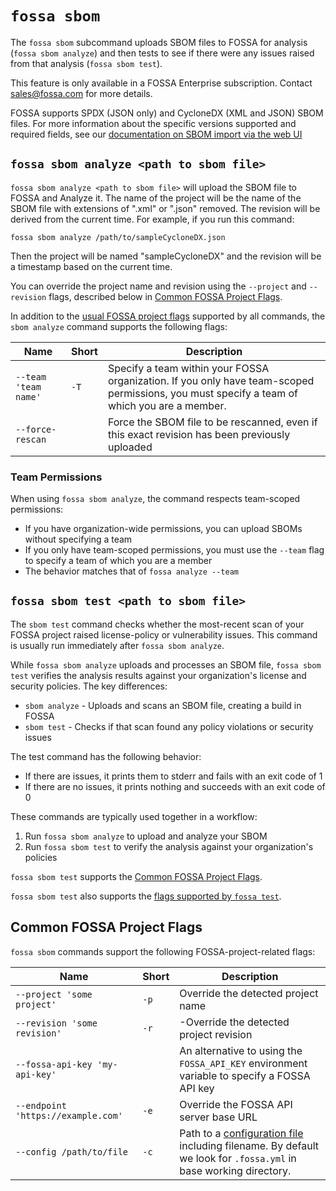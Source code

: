 # `fossa sbom`

The `fossa sbom` subcommand uploads SBOM files to FOSSA for analysis (`fossa sbom analyze`) and then tests to see if there were any issues raised from that analysis (`fossa sbom test`).

This feature is only available in a FOSSA Enterprise subscription. Contact [sales@fossa.com](mailto:sales@fossa.com) for more details.

FOSSA supports SPDX (JSON only) and CycloneDX (XML and JSON) SBOM files. For more information about the specific versions supported and required fields, see our [documentation on SBOM import via the web UI](https://docs.fossa.com/docs/sbom-import)

## `fossa sbom analyze <path to sbom file>`

`fossa sbom analyze <path to sbom file>` will upload the SBOM file to FOSSA and Analyze it. The name of the project will be the name of the SBOM file with extensions of ".xml" or ".json" removed. The revision will be derived from the current time. For example, if you run this command:

```
fossa sbom analyze /path/to/sampleCycloneDX.json
```

Then the project will be named "sampleCycloneDX" and the revision will be a timestamp based on the current time.

You can override the project name and revision using the `--project` and `--revision` flags, described below in [Common FOSSA Project Flags](#common-fossa-project-flags).

In addition to the [usual FOSSA project flags](#common-fossa-project-flags) supported by all commands, the `sbom analyze` command supports the following flags:


| Name                                  | Short | Description                                                                         |
| ------------------------------------- | ----- | ----------------------------------------------------------------------------------- |
| `--team 'team name'` | `-T` | Specify a team within your FOSSA organization. If you only have team-scoped permissions, you must specify a team of which you are a member. |
| `--force-rescan`  | | Force the SBOM file to be rescanned, even if this exact revision has been previously uploaded |

### Team Permissions

When using `fossa sbom analyze`, the command respects team-scoped permissions:
- If you have organization-wide permissions, you can upload SBOMs without specifying a team
- If you only have team-scoped permissions, you must use the `--team` flag to specify a team of which you are a member
- The behavior matches that of `fossa analyze --team`

## `fossa sbom test <path to sbom file>`

The `sbom test` command checks whether the most-recent scan of your FOSSA project raised license-policy or vulnerability issues. This command is usually run immediately after `fossa sbom analyze`.

While `fossa sbom analyze` uploads and processes an SBOM file, `fossa sbom test` verifies the analysis results against your organization's license and security policies. The key differences:

- `sbom analyze` - Uploads and scans an SBOM file, creating a build in FOSSA
- `sbom test` - Checks if that scan found any policy violations or security issues

The test command has the following behavior:
- If there are issues, it prints them to stderr and fails with an exit code of 1
- If there are no issues, it prints nothing and succeeds with an exit code of 0

These commands are typically used together in a workflow:
1. Run `fossa sbom analyze` to upload and analyze your SBOM
2. Run `fossa sbom test` to verify the analysis against your organization's policies

`fossa sbom test` supports the [Common FOSSA Project Flags](./analyze.md#common-fossa-project-flags).

`fossa sbom test` also supports the [flags supported by `fossa test`](./test.md).

## Common FOSSA Project Flags

`fossa sbom` commands support the following FOSSA-project-related flags:

| Name                               | Short | Description                                                                                                                                            |
| ---------------------------------- | ----- | ------------------------------------------------------------------------------------------------------------------------------------------------------ |
| `--project 'some project'`         | `-p`  | Override the detected project name                                                                                                                     |
| `--revision 'some revision'`       | `-r`  | -Override the detected project revision                                                                                                                |
| `--fossa-api-key 'my-api-key'`     |       | An alternative to using the `FOSSA_API_KEY` environment variable to specify a FOSSA API key                                                            |
| `--endpoint 'https://example.com'` | `-e`  | Override the FOSSA API server base URL                                                                                                                 |
| `--config /path/to/file`           | `-c`  | Path to a [configuration file](../files/fossa-yml.md) including filename. By default we look for `.fossa.yml` in base working directory. |
